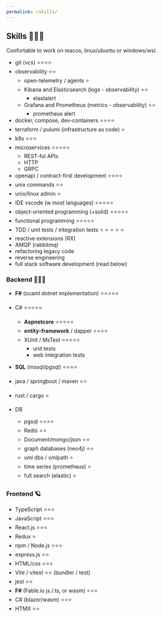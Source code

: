 ```yaml
---
permalink: /skills/
---
```



## Skills 👨🏽‍🔧

  Confortable to work on macos, linux/ubuntu or windows/wsl. 

  * git (vcs) ⭐️⭐️⭐️⭐️
  * observability ️⭐️⭐️
    * open-telemetry / agents ⭐️
    * Kibana and Elasticsearch (logs - observability) ️⭐️⭐️
      * elastalert
    * Grafana and Prometheus (metrics - observability) ️⭐️⭐️
      * prometheus alert
  * docker, compose, dev-containers ⭐️⭐️⭐️⭐️
  * terraform / pulumi (infrastructure as code) ⭐️
  * k8s ⭐️⭐️⭐️
  * microservices ⭐️⭐️⭐️⭐️⭐️
    * REST-ful APIs
    * HTTP
    * GRPC
  * openapi / contract-first development ⭐️⭐️⭐️⭐️
  * unix commands ⭐️⭐️
  * unix/linux admin ⭐️
  * IDE vscode (w most languages)  ⭐️⭐️⭐️⭐️⭐️
  * object-oriented programming (+solid) ⭐️⭐️⭐️⭐️⭐️
  * functional programming ⭐️⭐️⭐️⭐️⭐️
  * TDD / unit tests / integration tests  ⭐️ ⭐️ ⭐️ ⭐️ ⭐️
  * reactive extensions (RX)
  * AMQP (rabbitmq)
  * refactoring legacy code
  * reverse engineering
  * full stack software development (read below) 

### Backend 👨🏻‍🔬

* **F#** (ocaml dotnet implementation) ⭐️⭐️⭐️⭐️⭐️
* C# ⭐️⭐️⭐️⭐️⭐️
  * **Aspnetcore** ⭐️⭐️⭐️⭐️⭐️
  * **entity-framework** / dapper ⭐️⭐️⭐️⭐️
  * XUnit / MsTest ⭐️⭐️⭐️⭐️⭐️
    * unit tests
    * web integration tests

* **SQL** (mssql/pgsql) ⭐️⭐️⭐️⭐️

* java / springboot / maven ⭐️⭐️
* rust / cargo ⭐️

* DB 
  * pgsql ⭐️⭐️⭐️⭐️
  * Redis ⭐️⭐️
  * Document/mongo/json ⭐️⭐️
  * graph databases (neo4j) ⭐️⭐️
  * xml dbs / xmlpath ⭐️
  * time series (prometheus) ⭐️
  * full search (elastic) ⭐️

### Frontend 🪐

* TypeScript ️⭐️⭐️⭐️
* JavaScript ️⭐️⭐️⭐️
* React.js ⭐️⭐️⭐️
* Redux ⭐️
* npm / Node.js ⭐️⭐️⭐️
* express.js ⭐️⭐️
* HTML/css ⭐️⭐️⭐️
* Vite / vitest ⭐️⭐️ (bundler / test)
* jest ⭐️⭐️
* **F#** (Fable.io js./.ts, or wasm) ⭐️⭐️⭐️
* C# (blazor/wasm) ⭐️⭐️⭐️
* HTMX ⭐️⭐️